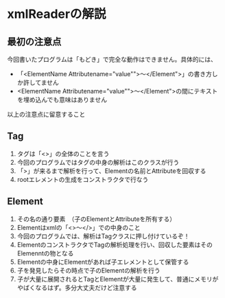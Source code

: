 xmlReaderの解説
====

## 最初の注意点
  今回書いたプログラムは「もどき」で完全な動作はできません。具体的には、
* 「<ElementName Attributename="value"">～</Element">」の書き方しか許してません
* <ElementName Attributename="value"">～</Element">の間にテキストを埋め込んでも意味はありません

以上の注意点に留意すること

## Tag
1. タグは「<>」の全体のことを言う
2. 今回のプログラムではタグの中身の解析はこのクラスが行う
3. 「>」が来るまで解析を行って、Elementの名前とAttributeを回収する
4. rootエレメントの生成をコンストラクタで行なう

## Element
1. その名の通り要素　（子のElementとAttributeを所有する）
2. Elementはxmlの「<>～</>」での中身のこと
3. 今回のプログラムでは、解析はTagクラスに押し付けているぞ！
4. ElementのコンストラクタでTagの解析処理を行い、回収した要素はそのElemenntの物となる
5. Elementの中身にElementがあれば子エレメントとして保管する
6. 子を発見したらその時点で子のElementの解析を行う
7. 子が大量に展開されるとTagとElementが大量に発生して、普通にメモリがやばくなるはず。多分大丈夫だけど注意する
